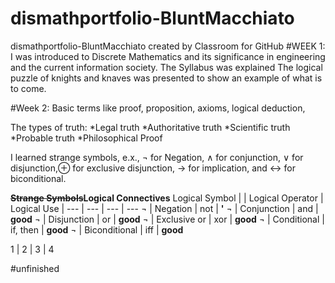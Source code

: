 # dismathportfolio-BluntMacchiato
dismathportfolio-BluntMacchiato created by Classroom for GitHub
#WEEK 1:
I was introduced to Discrete Mathematics and its significance in engineering and the current information society.
The Syllabus was explained
The logical puzzle of knights and knaves was presented to show an example of what is to come.

#Week 2:
Basic terms like proof, proposition, axioms, logical deduction, 

The types of truth:
*Legal truth 
*Authoritative truth 
*Scientific truth 
*Probable truth 
*Philosophical Proof



I learned strange symbols, e.x., ¬ for Negation, ∧ for conjunction, ∨ for disjunction,⊕ for exclusive disjunction, → for implication, and ↔ for biconditional.

**~~Strange Symbols~~Logical Connectives**
Logical Symbol |  |	Logical Operator |	Logical Use |
--- | --- | --- | ---
*¬* | Negation | not | **'**
*¬* | Conjunction | and | **good**
*¬* | Disjunction  | or | **good**
*¬* | Exclusive or  | xor | **good**
*¬* | Conditional  | if, then | **good**
*¬* | Biconditional  | iff | **good**

1 | 2 | 3 | 4 

#unfinished 
